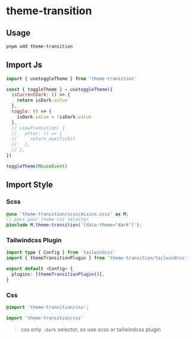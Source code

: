 # theme-transition

## Usage

```bash
pnpm add theme-transition
```

## Import Js

```js
import { usetoggleTheme } from 'theme-transition'

const { toggleTheme } = usetoggleTheme({
  isCurrentDark: () => {
    return isDark.value
  },
  toggle: () => {
    isDark.value = !isDark.value
  },
  // viewTransition: {
  //   after: () => {
  //     return nextTick()
  //   },
  // },
})

toggleTheme(MouseEvent)
```

## Import Style

### Scss

```scss
@use 'theme-transition/scss/mixins.scss' as M;
// pass your theme css selector
@include M.theme-transition('[data-theme="dark"]');
```

### Tailwindcss Plugin

```ts
import type { Config } from 'tailwindcss'
import { themeTransitionPlugin } from 'theme-transition/tailwindcss'

export default <Config> {
  plugins: [themeTransitionPlugin()],
}
```

### Css

```css
@import 'theme-transition/css';
```

```js
import 'theme-transition/css'
```

> css only `.dark` selector, so use scss or tailwindcss plugin
